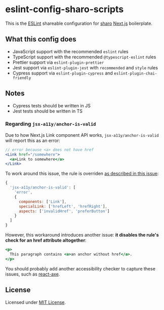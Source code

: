 # eslint-config-sharo-scripts

This is the [ESLint][eslint] shareable configuration for [sharo][sharo]
[Next.js][next] boilerplate.

## What this config does

- JavaScript support with the recommended `eslint` rules
- TypeScript support with the recommended `@typescript-eslint` rules
- Prettier support via `eslint-plugin-prettier`
- Jest support via `eslint-plugin-jest` with `recommended` and `style` rules
- Cypress support via `eslint-plugin-cypress` and `eslint-plugin-chai-friendly`

## Notes

- Cypress tests should be written in JS
- Jest tests should be written in TS

### Regarding `jsx-a11y/anchor-is-valid`

Due to how Next.js Link component API works, `jsx-a11y/anchor-is-valid` will
report this as an error:

```jsx
// error because <a> does not have href
<Link href="/somewhere">
  <a>Link to somewhere</a>
</Link>
```

To work around this issue, the rule is overriden [as described in this issue][anchor-workaround]:

```js
{
  'jsx-a11y/anchor-is-valid': [
    'error',
    {
      components: ['Link'],
      specialLink: ['hrefLeft', 'hrefRight'],
      aspects: ['invalidHref', 'preferButton']
    }
  ]
}
```

However, this workaround introduces another issue: **it disables the rule's
check for an href attribute altogether**:

```jsx
<p>
  This paragraph contains <a>an anchor without href</a>.
</p>
```

You should probably add another accessibility checker to capture these issues,
such as [react-axe].

## License

Licensed under [MIT License][license].

[anchor-workaround]: https://github.com/evcohen/eslint-plugin-jsx-a11y/issues/402#issuecomment-368305051
[eslint]: https://eslint.org/
[license]: https://github.com/tkesgar/eslint-config-sharo-scripts/blob/master/LICENSE
[next]: https://nextjs.org/docs
[react-axe]: https://github.com/dequelabs/react-axe
[sharo]: https://github.com/tkesgar/sharo
